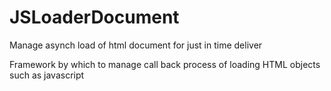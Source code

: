 # JSLoaderDocument
Manage asynch load of html document for just in time deliver

Framework by which to manage call back process of loading HTML objects such as javascript
